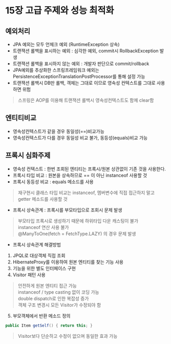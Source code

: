 # 15장 고급 주제와 성능 최적화 #

예외처리
----
- JPA 예외는 모두 언체크 예외 (RuntimeException 상속)    
- 트랜잭션 롤백을 표시하는 예외 : 심각한 예외, commit시 RollbackException 발생    
- 트랜잭션 롤백을 표시하지 않는 예외 : 개발자 판단으로 commit/rollback    
- JPA예외를 추상화한 스프링프레임워크 예외는 PersistenceExceptionTranslationPostProcessor를 통해 설정 가능    
- 트랜잭션 롤백시 DB만 롤백, 객체는 그대로 이므로 영속성 컨텍스트를 그대로 사용하면 위험   
> 스프링은 AOP를 이용해 트랜잭션 롤백시 영속성컨텍스트도 함께 clear함   

엔티티비교
----
- 영속성컨텍스트가 같을 경우 동일성(==)비교가능
- 영속성컨텍스트가 다를 경우 동일성 비교 불가, 동등성(equals)비교 가능

프록시 심화주제
----
- 영속성 컨텍스트 : 한번 조회된 엔티티는 프록시/원본 상관없이 기존 것을 사용한다.
- 프록시 타입 비교 : 원본을 상속하므로 == 이 아닌 instanceof 사용할 것 
- 프록시 동등성 비교 : equals 메소드를 사용
> 재구현시 클래스 타입 비교는 instanceof, 멤버변수에 직접 접근하지 말고 getter 메소드를 사용할 것     
- 프록시 상속관계 : 프록시를 부모타입으로 조회시 문제 발생
> 부모타입 프록시로 생성하기 때문에 하위타입 다운 캐스팅이 불가     
> instanceof 연산 사용 불가     
> @ManyToOne(fetch = FetchType.LAZY) 의 경우 문제 발생    
- 프록시 상속관계 해결방법
1. JPQL로 대상객체 직접 조회
2. HibernateProxy를 이용하여 원본 엔티티를 찾는 기능 사용
3. 기능을 위한 별도 인터페이스 구현
4. Visitor 패턴 사용 
> 안전하게 원본 엔티티 접근 가능     
> instanceof / type casting 없이 코딩 가능     
> double dispatch로 인한 복잡성 증가    
> 객체 구조 변경시 모든 Visitor가 수정되야 함    
5. 부모객체에서 반환 메소드 정의 
```java
public Item getSelf() { return this; }
```    
> Visitor보다 단순하고 수정이 없으며 동일한 효과 가능    






